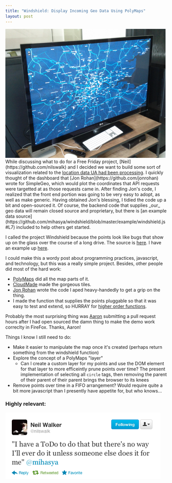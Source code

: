 ```yaml
---
title: "Windshield: Display Incoming Geo Data Using PolyMaps"
layout: post
---
```

<img src="/imgs/posts/windshield/windshield-tv.png" class="small right"/>
While discussing what to do for a Free Friday project, [Neil](https://github.com/nilswalk) and I decided we want to build some sort of visualization related to the <a href="http://urbanairship.com/blog/2012/04/03/think-global-message-local-introducing-urban-airship-segments/">location data UA had been processing</a>. I quickly thought of the dashboard that [Jon Rohan](https://github.com/jonrohan) wrote for SimpleGeo, which would plot the coordinates that API requests were targetted at as those requests came in. After finding Jon's code, I realized that the front end portion was going to be very easy to adopt, as well as make generic. Having obtained Jon's blessing, I tidied the code up a bit and open-sourced it. Of course, the backend code that supplies _our_ geo data will remain closed source and proprietary, but there is [an example data source](https://github.com/mihasya/windshield/blob/master/example/windshield.js#L7) included to help others get started.

I called the project Windshield because the points look like bugs that show up on the glass over the course of a long drive. The source is [here](https://github.com/mihasya/windshield/). I have an example up [here](/windshield/example/).

I could make this a wordy post about programming practices, javascript, and technology, but this was a really simple project. Besides, other people did most of the hard work:

 * [PolyMaps](http://polymaps.org/) did all the map parts of it.
 * [CloudMade](http://cloudmade.com) made the gorgeous tiles.
 * [Jon Rohan](github.com/jonrohan) wrote the code I aped heavy-handedly to get a grip on the thing.
 * I made the function that supplies the points pluggable so that it was easy to test and extend, so HURRAY for [higher order functions](http://en.wikipedia.org/wiki/Higher-order_function).

Probably the most surprising thing was [Aaron](https://github.com/straup) submitting a pull request hours after I had open sourced the damn thing to make the demo work correclty in FireFox. Thanks, Aaron!

Things I know I still need to do:

 * Make it easier to manipulate the map once it's created (perhaps return something from the windshield function)
 * Explore the concept of a PolyMaps "layer"
     * Can I create a custom layer for my points and use the DOM element for that layer to more efficeintly prune points over time? The present implementation of selecting all `circle` tags, then removing the parent of their parent of their parent brings the browser to its knees
 * Remove points over time in a FIFO arrangement? Would require quite a bit more javascript than I presently have appetite for, but who knows...

### Highly relevant:

<p class="center">
    <img src="/imgs/posts/windshield/nils-todo-twitter.png" class="center"/>
</p>


